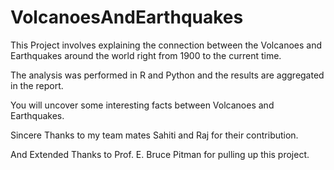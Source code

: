 # VolcanoesAndEarthquakes 

This Project involves explaining the connection between the Volcanoes and Earthquakes around the world right from 1900 to the current time.

The analysis was performed in R and Python and the results are aggregated in the report.

You will uncover some interesting facts between Volcanoes and Earthquakes.



Sincere Thanks to my team mates Sahiti and Raj for their contribution.

And Extended Thanks to Prof. E. Bruce Pitman for pulling up this project.
